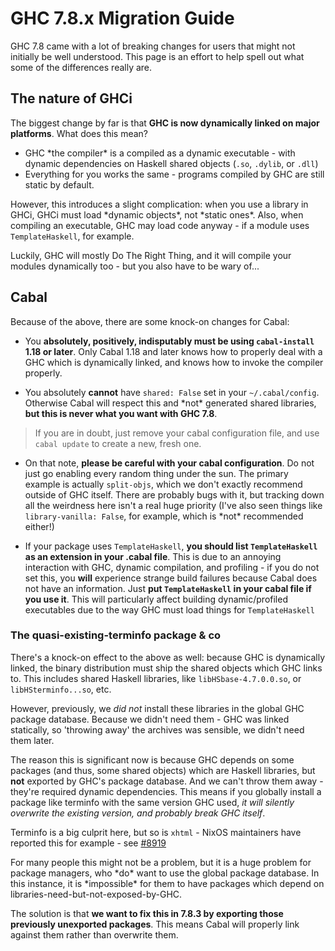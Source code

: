 # GHC 7.8.x Migration Guide


GHC 7.8 came with a lot of breaking changes for users that might not initially be well understood. This page is an effort to help spell out what some of the differences really are.

## The nature of GHCi


The biggest change by far is that **GHC is now dynamically linked on major platforms**. What does this mean?

- GHC \*the compiler\* is a compiled as a dynamic executable - with dynamic dependencies on Haskell shared objects (`.so`, `.dylib`, or `.dll`)
- Everything for you works the same - programs compiled by GHC are still static by default.


However, this introduces a slight complication: when you use a library in GHCi, GHCi must load \*dynamic objects\*, not \*static ones\*. Also, when compiling an executable, GHC may load code anyway - if a module uses `TemplateHaskell`, for example.


Luckily, GHC will mostly Do The Right Thing, and it will compile your modules dynamically too - but you also have to be wary of...

## Cabal


Because of the above, there are some knock-on changes for Cabal:

- You **absolutely, positively, indisputably must be using `cabal-install` 1.18 or later**. Only Cabal 1.18 and later knows how to properly deal with a GHC which is dynamically linked, and knows how to invoke the compiler properly.

- You absolutely **cannot** have `shared: False` set in your `~/.cabal/config`. Otherwise Cabal will respect this and \*not\* generated shared libraries, **but this is never what you want with GHC 7.8**.

>
>
> If you are in doubt, just remove your cabal configuration file, and use `cabal update` to create a new, fresh one.
>
>

- On that note, **please be careful with your cabal configuration**. Do not just go enabling every random thing under the sun. The primary example is actually `split-objs`, which we don't exactly recommend outside of GHC itself. There are probably bugs with it, but tracking down all the weirdness here isn't a real huge priority (I've also seen things like `library-vanilla: False`, for example, which is \*not\* recommended either!)

- If your package uses `TemplateHaskell`, **you should list `TemplateHaskell` as an extension in your .cabal file**.  This is due to an annoying interaction with GHC, dynamic compilation, and profiling - if you do not set this, you **will** experience strange build failures because Cabal does not have an information. Just **put `TemplateHaskell` in your cabal file if you use it**. This will particularly affect building dynamic/profiled executables due to the way GHC must load things for `TemplateHaskell`

### The quasi-existing-terminfo package & co


There's a knock-on effect to the above as well: because GHC is dynamically linked, the binary distribution must ship the shared objects which GHC links to. This includes shared Haskell libraries, like `libHSbase-4.7.0.0.so`, or `libHSterminfo...so`, etc.


However, previously, we *did not* install these libraries in the global GHC package database. Because we didn't need them - GHC was linked statically, so 'throwing away' the archives was sensible, we didn't need them later.


The reason this is significant now is because GHC depends on some packages (and thus, some shared objects) which are Haskell libraries, but **not** exported by GHC's package database. And we can't throw them away - they're required dynamic dependencies. This means if you globally install a package like terminfo with the same version GHC used, *it will silently overwrite the existing version, and probably break GHC itself*.


Terminfo is a big culprit here, but so is `xhtml` - NixOS maintainers have reported this for example - see [\#8919](https://gitlab.haskell.org/ghc/ghc/issues/8919)


For many people this might not be a problem, but it is a huge problem for package managers, who \*do\* want to use the global package database. In this instance, it is \*impossible\* for them to have packages which depend on libraries-need-but-not-exposed-by-GHC.


The solution is that **we want to fix this in 7.8.3 by exporting those previously unexported packages**. This means Cabal will properly link against them rather than overwrite them.
